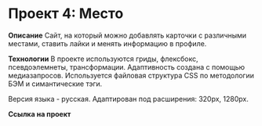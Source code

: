 # Проект 4: Место

**Описание**
Сайт, на который можно добавлять карточки с различными местами, ставить лайки и менять информацию в профиле.

**Технологии**
В проекте используются гриды, флексбокс, псевдоэлемнеты, трансформации. Адаптивность создана с помощью медиазапросов. 
Используется файловая структура CSS по методологии БЭМ и симантические тэги.

Версия языка - русская.
Адаптирован под расширения: 320px, 1280px.

**Ссылка на проект**


